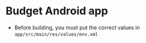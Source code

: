 # Budget Android app

- Before building, you must put the correct values in `app/src/main/res/values/env.xml`

